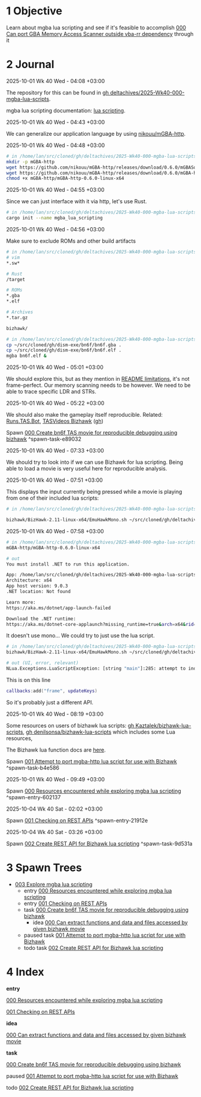 # 1 Objective

Learn about mgba lua scripting and see if it's feasible to accomplish [000 Can port GBA Memory Access Scanner outside vba-rr dependency](../../../ideas/2025/001%20Idea%20Stream/ideas/000%20Can%20port%20GBA%20Memory%20Access%20Scanner%20outside%20vba-rr%20dependency.md) through it

# 2 Journal

2025-10-01 Wk 40 Wed - 04:08 +03:00

The repository for this can be found in [gh deltachives/2025-Wk40-000-mgba-lua-scripts](https://github.com/deltachives/2025-Wk40-000-mgba-lua-scripts).

mgba lua scripting documentation: [lua scripting](https://mgba.io/docs/scripting.html).

2025-10-01 Wk 40 Wed - 04:43 +03:00

We can generalize our application language by using [nikouu/mGBA-http](https://github.com/nikouu/mGBA-http).

2025-10-01 Wk 40 Wed - 04:48 +03:00

````sh
# in /home/lan/src/cloned/gh/deltachives/2025-Wk40-000-mgba-lua-scripts
mkdir -p mGBA-http
wget https://github.com/nikouu/mGBA-http/releases/download/0.6.0/mGBASocketServer.lua -O mGBA-http/mGBASocketServer.lua
wget https://github.com/nikouu/mGBA-http/releases/download/0.6.0/mGBA-http-0.6.0-linux-x64 -O mGBA-http/mGBA-http-0.6.0-linux-x64
chmod +x mGBA-http/mGBA-http-0.6.0-linux-x64
````

2025-10-01 Wk 40 Wed - 04:55 +03:00

Since we can just interface with it via http, let's use Rust.

````sh
# in /home/lan/src/cloned/gh/deltachives/2025-Wk40-000-mgba-lua-scripts
cargo init --name mgba_lua_scripting
````

2025-10-01 Wk 40 Wed - 04:56 +03:00

Make sure to exclude ROMs and other build artifacts

````sh
# in /home/lan/src/cloned/gh/deltachives/2025-Wk40-000-mgba-lua-scripts/.gitignore
# vim
*.sw*

# Rust
/target

# ROMs
*.gba
*.elf

# Archives
*.tar.gz

bizhawk/
````

````sh
# in /home/lan/src/cloned/gh/deltachives/2025-Wk40-000-mgba-lua-scripts/
cp ~/src/cloned/gh/dism-exe/bn6f/bn6f.gba .
cp ~/src/cloned/gh/dism-exe/bn6f/bn6f.elf .
mgba bn6f.elf &
````

2025-10-01 Wk 40 Wed - 05:01 +03:00

We should explore this, but as they mention in [README limitations](https://github.com/nikouu/mGBA-http?tab=readme-ov-file#limitations), it's not frame-perfect. Our memory scanning needs to be however. We need to be able to trace specific LDR and STRs.

2025-10-01 Wk 40 Wed - 05:22 +03:00

We should also make the gameplay itself reproducible. Related: [Runs.TAS.Bot](https://runs.tas.bot/GBA.html), [TASVideos Bizhawk](https://tasvideos.org/Bizhawk) ([gh](https://github.com/TASEmulators/BizHawk))

Spawn [000 Create bn6f TAS movie for reproducible debugging using bizhawk](tasks/000%20Create%20bn6f%20TAS%20movie%20for%20reproducible%20debugging%20using%20bizhawk.md) <a name="spawn-task-e89032" />^spawn-task-e89032

2025-10-01 Wk 40 Wed - 07:33 +03:00

We should try to look into if we can use Bizhawk for lua scripting. Being able to load a movie is very useful here for reproducible analysis.

2025-10-01 Wk 40 Wed - 07:51 +03:00

This displays the input currently being pressed while a movie is playing from one of their included lua scripts:

````sh
# in /home/lan/src/cloned/gh/deltachives/2025-Wk40-000-mgba-lua-scripts/

bizhawk/BizHawk-2.11-linux-x64/EmuHawkMono.sh ~/src/cloned/gh/deltachives/2025-Wk40-000-mgba-lua-scripts/bn6f.gba --movie '/home/lan/src/cloned/gh/deltachives/2025-Wk40-000-mgba-lua-scripts/bizhawk/BizHawk-2.11-linux-x64/Movies/Save Game.bk2' --lua '/home/lan/src/cloned/gh/deltachives/2025-Wk40-000-mgba-lua-scripts/bizhawk/BizHawk-2.11-linux-x64/Lua/Input_Display.lua'
````

2025-10-01 Wk 40 Wed - 07:58 +03:00

````sh
# in /home/lan/src/cloned/gh/deltachives/2025-Wk40-000-mgba-lua-scripts/
mGBA-http/mGBA-http-0.6.0-linux-x64 

# out
You must install .NET to run this application.

App: /home/lan/src/cloned/gh/deltachives/2025-Wk40-000-mgba-lua-scripts/mGBA-http/mGBA-http-0.6.0-linux-x64
Architecture: x64
App host version: 9.0.3
.NET location: Not found

Learn more:
https://aka.ms/dotnet/app-launch-failed

Download the .NET runtime:
https://aka.ms/dotnet-core-applaunch?missing_runtime=true&arch=x64&rid=linux-x64&os=ubuntu.25.04&apphost_version=9.0.3
````

It doesn't use mono... We could try to just use the lua script.

````sh
# in /home/lan/src/cloned/gh/deltachives/2025-Wk40-000-mgba-lua-scripts/
bizhawk/BizHawk-2.11-linux-x64/EmuHawkMono.sh ~/src/cloned/gh/deltachives/2025-Wk40-000-mgba-lua-scripts/bn6f.gba --movie '/home/lan/src/cloned/gh/deltachives/2025-Wk40-000-mgba-lua-scripts/bizhawk/BizHawk-2.11-linux-x64/Movies/Save Game.bk2' --lua '/home/lan/src/cloned/gh/deltachives/2025-Wk40-000-mgba-lua-scripts/mGBA-http/mGBASocketServer.lua'

# out (UI, error, relevant)
NLua.Exceptions.LuaScriptException: [string "main"]:285: attempt to index a nil value (global 'callbacks')
````

This is on this line

````lua
callbacks:add("frame", updateKeys)
````

So it's probably just a different API.

2025-10-01 Wk 40 Wed - 08:19 +03:00

Some resources on users of bizhawk lua scripts: [gh Kaztalek/bizhawk-lua-scripts](https://github.com/Kaztalek/bizhawk-lua-scripts), [gh denilsonsa/bizhawk-lua-scripts](https://github.com/denilsonsa/bizhawk-lua-scripts) which includes some Lua resources,

The Bizhawk lua function docs are [here](https://tasvideos.org/Bizhawk/LuaFunctions).

Spawn [001 Attempt to port mgba-http lua script for use with Bizhawk](tasks/001%20Attempt%20to%20port%20mgba-http%20lua%20script%20for%20use%20with%20Bizhawk.md) <a name="spawn-task-b4e586" />^spawn-task-b4e586

2025-10-01 Wk 40 Wed - 09:49 +03:00

Spawn [000 Resources encountered while exploring mgba lua scripting](entries/000%20Resources%20encountered%20while%20exploring%20mgba%20lua%20scripting.md) <a name="spawn-entry-602137" />^spawn-entry-602137

2025-10-04 Wk 40 Sat - 02:02 +03:00

Spawn [001 Checking on REST APIs](entries/001%20Checking%20on%20REST%20APIs.md) <a name="spawn-entry-21912e" />^spawn-entry-21912e

2025-10-04 Wk 40 Sat - 03:26 +03:00

Spawn [002 Create REST API for Bizhawk lua scripting](tasks/002%20Create%20REST%20API%20for%20Bizhawk%20lua%20scripting.md) <a name="spawn-task-9d531a" />^spawn-task-9d531a

# 3 Spawn Trees

* [003 Explore mgba lua scripting](003%20Explore%20mgba%20lua%20scripting.md)
  * entry [000 Resources encountered while exploring mgba lua scripting](entries/000%20Resources%20encountered%20while%20exploring%20mgba%20lua%20scripting.md)
  * entry [001 Checking on REST APIs](entries/001%20Checking%20on%20REST%20APIs.md)
  * task [000 Create bn6f TAS movie for reproducible debugging using bizhawk](tasks/000%20Create%20bn6f%20TAS%20movie%20for%20reproducible%20debugging%20using%20bizhawk.md)
    * idea [000 Can extract functions and data and files accessed by given bizhawk movie](ideas/000%20Can%20extract%20functions%20and%20data%20and%20files%20accessed%20by%20given%20bizhawk%20movie.md)
  * paused task [001 Attempt to port mgba-http lua script for use with Bizhawk](tasks/001%20Attempt%20to%20port%20mgba-http%20lua%20script%20for%20use%20with%20Bizhawk.md)
  * todo task [002 Create REST API for Bizhawk lua scripting](tasks/002%20Create%20REST%20API%20for%20Bizhawk%20lua%20scripting.md)

# 4 Index

**entry**

[000 Resources encountered while exploring mgba lua scripting](entries/000%20Resources%20encountered%20while%20exploring%20mgba%20lua%20scripting.md)

[001 Checking on REST APIs](entries/001%20Checking%20on%20REST%20APIs.md)

**idea**

[000 Can extract functions and data and files accessed by given bizhawk movie](ideas/000%20Can%20extract%20functions%20and%20data%20and%20files%20accessed%20by%20given%20bizhawk%20movie.md)

**task**

[000 Create bn6f TAS movie for reproducible debugging using bizhawk](tasks/000%20Create%20bn6f%20TAS%20movie%20for%20reproducible%20debugging%20using%20bizhawk.md)

paused [001 Attempt to port mgba-http lua script for use with Bizhawk](tasks/001%20Attempt%20to%20port%20mgba-http%20lua%20script%20for%20use%20with%20Bizhawk.md)

todo [002 Create REST API for Bizhawk lua scripting](tasks/002%20Create%20REST%20API%20for%20Bizhawk%20lua%20scripting.md)
